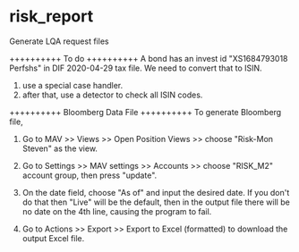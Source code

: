 # risk_report
Generate LQA request files


++++++++++
To do
++++++++++
A bond has an invest id "XS1684793018 Perfshs" in DIF 2020-04-29 tax file. We need to convert that to ISIN.

1) use a special case handler.
2) after that, use a detector to check all ISIN codes.


++++++++++
Bloomberg Data File
++++++++++
To generate Bloomberg file, 

1. Go to MAV >> Views >> Open Position Views >> choose "Risk-Mon Steven" as the view.

2. Go to Settings >> MAV settings >> Accounts >> choose "RISK_M2" account group, then press "update".

3. On the date field, choose "As of" and input the desired date. If you don't do that then "Live" will be the default, then in the output file there will be no date on the 4th line, causing the program to fail.

4. Go to Actions >> Export >> Export to Excel (formatted) to download the output Excel file.
